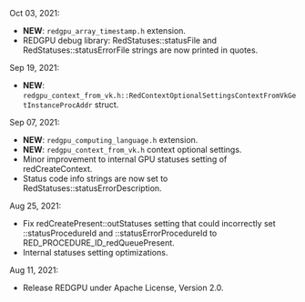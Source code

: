 Oct 03, 2021:

  * **NEW**: `redgpu_array_timestamp.h` extension.
  * REDGPU debug library: RedStatuses::statusFile and RedStatuses::statusErrorFile strings are now printed in quotes.

Sep 19, 2021:

  * **NEW**: `redgpu_context_from_vk.h::RedContextOptionalSettingsContextFromVkGetInstanceProcAddr` struct.

Sep 07, 2021:

  * **NEW**: `redgpu_computing_language.h` extension.
  * **NEW**: `redgpu_context_from_vk.h` context optional settings.
  * Minor improvement to internal GPU statuses setting of redCreateContext.
  * Status code info strings are now set to RedStatuses::statusErrorDescription.

Aug 25, 2021:

  * Fix redCreatePresent::outStatuses setting that could incorrectly set ::statusProcedureId and ::statusErrorProcedureId to RED_PROCEDURE_ID_redQueuePresent.
  * Internal statuses setting optimizations.

Aug 11, 2021:

  * Release REDGPU under Apache License, Version 2.0.
